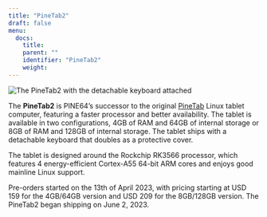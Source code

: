 ```yaml
---
title: "PineTab2"
draft: false
menu:
  docs:
    title:
    parent: ""
    identifier: "PineTab2"
    weight: 
---
```


![The PineTab2 with the detachable keyboard attached](/documentation/PineTab2/images/PineTab2_Front.jpg)

The **PineTab2** is PINE64’s successor to the original [PineTab](/documentation/PineTab) Linux tablet computer, featuring a faster processor and better availability. The tablet is available in two configurations, 4GB of RAM and 64GB of internal storage or 8GB of RAM and 128GB of internal storage. The tablet ships with a detachable keyboard that doubles as a protective cover.

The tablet is designed around the Rockchip RK3566 processor, which features 4 energy-efficient Cortex-A55 64-bit ARM cores and enjoys good mainline Linux support.

Pre-orders started on the 13th of April 2023, with pricing starting at USD 159 for the 4GB/64GB version and USD 209 for the 8GB/128GB version. The PineTab2 began shipping on June 2, 2023.
